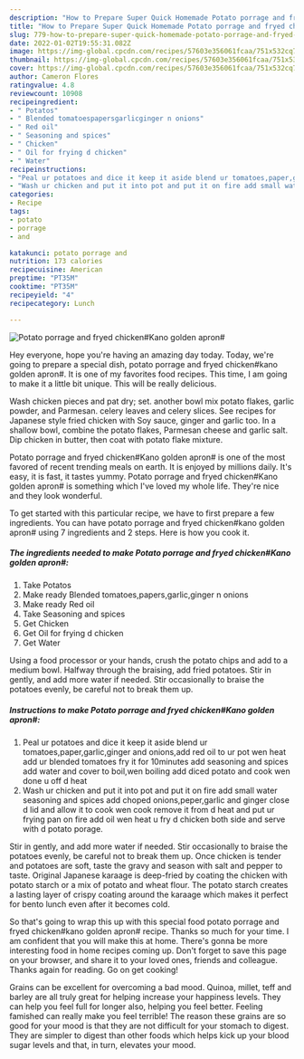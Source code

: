 ```yaml
---
description: "How to Prepare Super Quick Homemade Potato porrage and fryed chicken#Kano golden apron#"
title: "How to Prepare Super Quick Homemade Potato porrage and fryed chicken#Kano golden apron#"
slug: 779-how-to-prepare-super-quick-homemade-potato-porrage-and-fryed-chickenkano-golden-apron
date: 2022-01-02T19:55:31.082Z
image: https://img-global.cpcdn.com/recipes/57603e356061fcaa/751x532cq70/potato-porrage-and-fryed-chickenkano-golden-apron-recipe-main-photo.jpg
thumbnail: https://img-global.cpcdn.com/recipes/57603e356061fcaa/751x532cq70/potato-porrage-and-fryed-chickenkano-golden-apron-recipe-main-photo.jpg
cover: https://img-global.cpcdn.com/recipes/57603e356061fcaa/751x532cq70/potato-porrage-and-fryed-chickenkano-golden-apron-recipe-main-photo.jpg
author: Cameron Flores
ratingvalue: 4.8
reviewcount: 10908
recipeingredient:
- " Potatos"
- " Blended tomatoespapersgarlicginger n onions"
- " Red oil"
- " Seasoning and spices"
- " Chicken"
- " Oil for frying d chicken"
- " Water"
recipeinstructions:
- "Peal ur potatoes and dice it keep it aside blend ur tomatoes,paper,garlic,ginger and onions,add red oil to ur pot wen heat add ur blended tomatoes fry it for 10minutes add seasoning and spices add water and cover to boil,wen boiling add diced potato and cook wen done u off d heat"
- "Wash ur chicken and put it into pot and put it on fire add small water seasoning and spices add choped onions,peper,garlic and ginger close d lid and allow it to cook wen cook remove it from d heat and put ur frying pan on fire add oil wen heat u fry d chicken both side and serve with d potato porage."
categories:
- Recipe
tags:
- potato
- porrage
- and

katakunci: potato porrage and 
nutrition: 173 calories
recipecuisine: American
preptime: "PT35M"
cooktime: "PT35M"
recipeyield: "4"
recipecategory: Lunch

---
```



![Potato porrage and fryed chicken#Kano golden apron#](https://img-global.cpcdn.com/recipes/57603e356061fcaa/751x532cq70/potato-porrage-and-fryed-chickenkano-golden-apron-recipe-main-photo.jpg)

Hey everyone, hope you're having an amazing day today. Today, we're going to prepare a special dish, potato porrage and fryed chicken#kano golden apron#. It is one of my favorites food recipes. This time, I am going to make it a little bit unique. This will be really delicious.

Wash chicken pieces and pat dry; set. another bowl mix potato flakes, garlic powder, and Parmesan. celery leaves and celery slices. See recipes for Japanese style fried chicken with Soy sauce, ginger and garlic too. In a shallow bowl, combine the potato flakes, Parmesan cheese and garlic salt. Dip chicken in butter, then coat with potato flake mixture.

Potato porrage and fryed chicken#Kano golden apron# is one of the most favored of recent trending meals on earth. It is enjoyed by millions daily. It's easy, it is fast, it tastes yummy. Potato porrage and fryed chicken#Kano golden apron# is something which I've loved my whole life. They're nice and they look wonderful.


To get started with this particular recipe, we have to first prepare a few ingredients. You can have potato porrage and fryed chicken#kano golden apron# using 7 ingredients and 2 steps. Here is how you cook it.

<!--inarticleads1-->

##### The ingredients needed to make Potato porrage and fryed chicken#Kano golden apron#:

1. Take  Potatos
1. Make ready  Blended tomatoes,papers,garlic,ginger n onions
1. Make ready  Red oil
1. Take  Seasoning and spices
1. Get  Chicken
1. Get  Oil for frying d chicken
1. Get  Water


Using a food processor or your hands, crush the potato chips and add to a medium bowl. Halfway through the braising, add fried potatoes. Stir in gently, and add more water if needed. Stir occasionally to braise the potatoes evenly, be careful not to break them up. 

<!--inarticleads2-->

##### Instructions to make Potato porrage and fryed chicken#Kano golden apron#:

1. Peal ur potatoes and dice it keep it aside blend ur tomatoes,paper,garlic,ginger and onions,add red oil to ur pot wen heat add ur blended tomatoes fry it for 10minutes add seasoning and spices add water and cover to boil,wen boiling add diced potato and cook wen done u off d heat
1. Wash ur chicken and put it into pot and put it on fire add small water seasoning and spices add choped onions,peper,garlic and ginger close d lid and allow it to cook wen cook remove it from d heat and put ur frying pan on fire add oil wen heat u fry d chicken both side and serve with d potato porage.


Stir in gently, and add more water if needed. Stir occasionally to braise the potatoes evenly, be careful not to break them up. Once chicken is tender and potatoes are soft, taste the gravy and season with salt and pepper to taste. Original Japanese karaage is deep-fried by coating the chicken with potato starch or a mix of potato and wheat flour. The potato starch creates a lasting layer of crispy coating around the karaage which makes it perfect for bento lunch even after it becomes cold. 

So that's going to wrap this up with this special food potato porrage and fryed chicken#kano golden apron# recipe. Thanks so much for your time. I am confident that you will make this at home. There's gonna be more interesting food in home recipes coming up. Don't forget to save this page on your browser, and share it to your loved ones, friends and colleague. Thanks again for reading. Go on get cooking!

Grains can be excellent for overcoming a bad mood. Quinoa, millet, teff and barley are all truly great for helping increase your happiness levels. They can help you feel full for longer also, helping you feel better. Feeling famished can really make you feel terrible! The reason these grains are so good for your mood is that they are not difficult for your stomach to digest. They are simpler to digest than other foods which helps kick up your blood sugar levels and that, in turn, elevates your mood.
